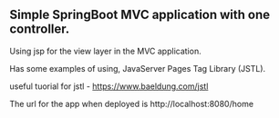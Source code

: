 ## Simple SpringBoot MVC application with one controller.

Using jsp for the view layer in the MVC application.

Has some examples of using, JavaServer Pages Tag Library (JSTL).

useful tuorial for jstl - https://www.baeldung.com/jstl

The url for the app when deployed is http://localhost:8080/home
